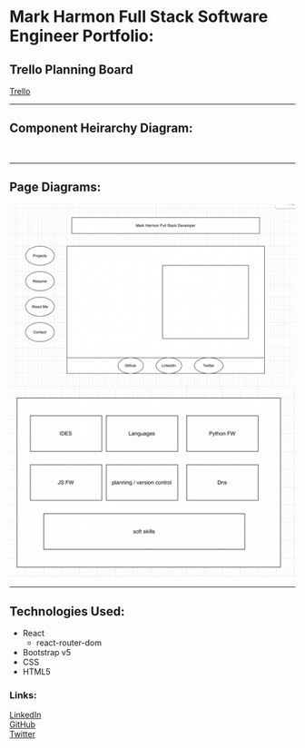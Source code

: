 # Mark Harmon Full Stack Software Engineer Portfolio:

## Trello Planning Board
[Trello](https://trello.com/b/i4GzgDl8/new-portfolio)      
***       
## Component Heirarchy Diagram:
![]()       

***     
## Page Diagrams:
![Main Page](./planning/main-page.png)      
![Resume Skill Sheet](./planning/res-card.png)      
***     
## Technologies Used:
* React
    - react-router-dom
* Bootstrap v5
* CSS
* HTML5
### Links:
[LinkedIn](https://www.linkedin.com/in/markharmon142)      
[GitHub](https://www.github.com/neoj1sec42)      
[Twitter](https://www.twitter.com/ManicNeo142)      